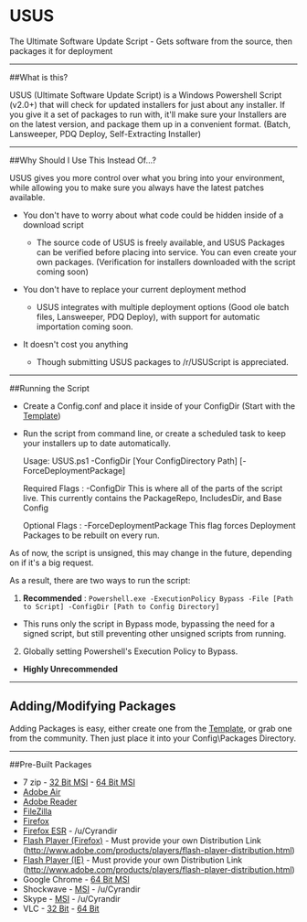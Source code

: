 # USUS
The Ultimate Software Update Script - Gets software from the source, then packages it for deployment

-----

##What is this?

USUS (Ultimate Software Update Script) is a Windows Powershell Script (v2.0+) that will check for updated installers for just about any installer. If you give it a set of packages to run with, it'll make sure your Installers are on the latest version, and package them up in a convenient format. (Batch, Lansweeper, PDQ Deploy, Self-Extracting Installer)

-----

##Why Should I Use This Instead Of...?

USUS gives you more control over what you bring into your environment, while allowing you to make sure you always have the latest patches available.

 * You don't have to worry about what code could be hidden inside of a download script
   - The source code of USUS is freely available, and USUS Packages can be verified before placing into service. You can even create your own packages. (Verification for installers downloaded with the script coming soon)

 * You don't have to replace your current deployment method
   - USUS integrates with multiple deployment options (Good ole batch files, Lansweeper, PDQ Deploy), with support for automatic importation coming soon.

 * It doesn't cost you anything
   - Though submitting USUS packages to /r/USUScript is appreciated.


-----

##Running the Script

 - Create a Config.conf and place it inside of your ConfigDir (Start with the [Template](https://raw.githubusercontent.com/JL421/USUS/master/Config/Template.conf))

 - Run the script from command line, or create a scheduled task to keep your installers up to date automatically.

    Usage: USUS.ps1 -ConfigDir [Your ConfigDirectory Path] [-ForceDeploymentPackage]

    Required Flags :
     -ConfigDir    This is where all of the parts of the script live.
    This currently contains the PackageRepo, IncludesDir, and Base Config

    Optional Flags :
     -ForceDeploymentPackage This flag forces Deployment Packages to be rebuilt on every run.


As of now, the script is unsigned, this may change in the future, depending on if it's a big request.

As a result, there are two ways to run the script:

1. **Recommended** : `Powershell.exe -ExecutionPolicy Bypass -File [Path to Script] -ConfigDir [Path to Config Directory]`
 * This runs only the script in Bypass mode, bypassing the need for a signed script, but still preventing other unsigned scripts from running.
2. Globally setting Powershell's Execution Policy to Bypass.
 * **Highly Unrecommended**

-----

## Adding/Modifying Packages

Adding Packages is easy, either create one from the [Template](https://raw.githubusercontent.com/JL421/USUS/master/Config/Packages/Template.conf), or grab one from the community. Then just place it into your Config\Packages Directory.

-----
##Pre-Built Packages

  * 7 zip - [32 Bit MSI](https://raw.githubusercontent.com/JL421/USUS/master/Config/Packages/DefaultPrograms/7Zip.conf) - [64 Bit MSI](https://raw.githubusercontent.com/JL421/USUS/master/Config/Packages/DefaultPrograms/7Zipx64.conf)
  * [Adobe Air](https://raw.githubusercontent.com/JL421/USUS/master/Config/Packages/DefaultPrograms/AdobeAir.conf)
  * [Adobe Reader](https://raw.githubusercontent.com/JL421/USUS/master/Config/Packages/DefaultPrograms/AdobeReader.conf)
  * [FileZilla](https://raw.githubusercontent.com/JL421/USUS/master/Config/Packages/DefaultPrograms/FileZilla.conf)
  * [Firefox](https://raw.githubusercontent.com/JL421/USUS/master/Config/Packages/DefaultPrograms/Firefox.conf)
  * [Firefox ESR](https://raw.githubusercontent.com/JL421/USUS/master/Config/Packages/FirefoxESR.conf) - /u/Cyrandir
  * [Flash Player (Firefox)](https://raw.githubusercontent.com/JL421/USUS/master/Config/Packages/DefaultPrograms/FlashPlayer-Firefox.conf) - Must provide your own Distribution Link (http://www.adobe.com/products/players/flash-player-distribution.html)
  * [Flash Player (IE)](https://raw.githubusercontent.com/JL421/USUS/master/Config/Packages/DefaultPrograms/FlashPlayer-IE.conf) - Must provide your own Distribution Link (http://www.adobe.com/products/players/flash-player-distribution.html)
  * Google Chrome - [64 Bit MSI](https://raw.githubusercontent.com/JL421/USUS/master/Config/Packages/DefaultPrograms/GoogleChrome-x64MSI.conf)
  * Shockwave -  [MSI](https://raw.githubusercontent.com/JL421/USUS/master/Config/Packages/Shockwave.conf) -  /u/Cyrandir
  * Skype - [MSI](https://raw.githubusercontent.com/JL421/USUS/master/Config/Packages/Skype.conf) - /u/Cyrandir
  * VLC - [32 Bit](https://raw.githubusercontent.com/JL421/USUS/master/Config/Packages/DefaultPrograms/VLC.conf) - [64 Bit](https://raw.githubusercontent.com/JL421/USUS/master/Config/Packages/DefaultPrograms/VLCx64.conf)
